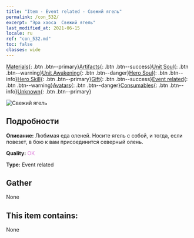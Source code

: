 ```yaml
---
title: "Item - Event related - Свежий ягель"
permalink: /con_532/
excerpt: "Эра хаоса  Свежий ягель"
last_modified_at: 2021-06-15
locale: ru
ref: "con_532.md"
toc: false
classes: wide
---
```

 [Materials](/ItemsRU/){: .btn .btn--primary}[Artifacts](/ItemsRU/Artifacts/){: .btn .btn--success}[Unit Soul](/ItemsRU/UnitSoul/){: .btn .btn--warning}[Unit Awakening](/ItemsRU/UnitAwakening/){: .btn .btn--danger}[Hero Soul](/ItemsRU/HeroSoul/){: .btn .btn--info}[Hero Skill](/ItemsRU/HeroSkill/){: .btn .btn--primary}[Gift](/ItemsRU/Gift/){: .btn .btn--success}[Event related](/ItemsRU/Events/){: .btn .btn--warning}[Avatars](/ItemsRU/Avatars/){: .btn .btn--danger}[Consumables](/ItemsRU/Consumables/){: .btn .btn--info}[Unknown](/ItemsRU/Unknown/){: .btn .btn--primary}

 ![Свежий ягель](/images/t/i_10018.png)

## Подробности
 **Описание:** Любимая еда оленей. Носите ягель с собой, и тогда, если повезет, в бою к вам присоединится северный олень.

 **Quality:** <span style="color: #DA70D6">OK</span>

 **Type:** Event related

## Gather

  None

## This item contains:

  None

